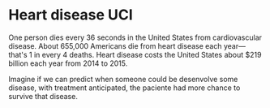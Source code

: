 # Heart disease UCI

One person dies every 36 seconds in the United States from cardiovascular disease. About 655,000 Americans die from heart disease each year—that's 1 in every 4 deaths. Heart disease costs the United States about $219 billion each year from 2014 to 2015.

Imagine if we can predict when someone could be desenvolve some disease, with treatment anticipated, the paciente had more chance to survive that disease.
